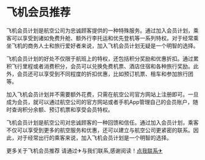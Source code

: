 # 飞机会员推荐

飞机会员计划是航空公司为忠诚顾客提供的一种特殊服务。通过加入会员计划，乘客可以享受到诸如免费升舱、额外行李托运和优先登机等一系列特权。对于经常乘坐飞机的商务人士和旅行爱好者来说，加入飞机会员计划无疑是一个明智的选择。

飞机会员计划的好处不仅限于航班上的特权，还包括积分奖励和优惠折扣。通过累积飞行里程或者消费积分，会员可以兑换免费机票、酒店住宿和各种旅行奖励。此外，会员还可以享受到不同程度的折扣优惠，比如预订机票、租车和参加旅行团等。

加入飞机会员计划并不需要额外花费，只需在航空公司官方网站上注册即可。一旦成为会员，就可以通过航空公司的官方网站或者手机App管理自己的会员账户，随时查询积分余额、预订机票和享受会员特权。

飞机会员计划是航空公司对忠诚顾客的一种回馈和信任。通过加入会员计划，乘客不仅可以享受到更多的航空服务和优惠，还可以建立与航空公司更紧密的联系。因此，对于经常出行的乘客来说，加入飞机会员计划是一个明智的选择。

更多关于飞机会员推荐 请通过✈与我们联系,感谢阅读！[点我联系✈](https://mail.G208.com)